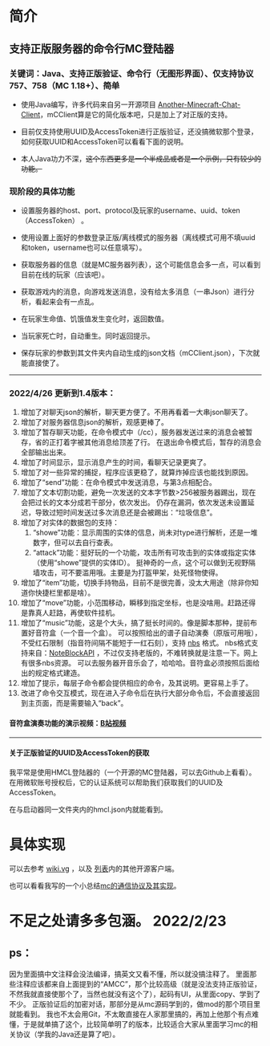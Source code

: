 # 简介

## 支持正版服务器的命令行MC登陆器

### 关键词：Java、支持正版验证、命令行（无图形界面）、仅支持协议757、758（MC 1.18+）、~~简单~~

+ 使用Java编写，许多代码来自另一开源项目 [Another-Minecraft-Chat-Client](https://github.com/Defective4/Another-Minecraft-Chat-Client)，mCClient算是它的简化版本吧，只是加上了对正版的支持。

+ 目前仅支持使用UUID及AccessToken进行正版验证，还没搞微软那个登录，如何获取UUID和AccessToken可以看看下面的说明。

+ 本人Java功力不深，~~这个东西更多是一个半成品或者是一个示例，只有较少的功能。~~

### 现阶段的具体功能

+ 设置服务器的host、port、protocol及玩家的username、uuid、token（AccessToken） 。

+ 使用设置上面好的参数登录正版/离线模式的服务器（离线模式可用不填uuid和token，username也可以任意填写）。

+ 获取服务器的信息（就是MC服务器列表），这个可能信息会多一点，可以看到目前在线的玩家（应该吧）。

+ 获取游戏内的消息，向游戏发送消息，没有给太多消息（一串Json）进行分析，看起来会有一点乱。

+ 在玩家生命值、饥饿值发生变化时，返回数值。

+ 当玩家死亡时，自动重生。同时返回提示。

+ 保存玩家的参数到其文件夹内自动生成的json文档（mCClient.json），下次就能直接使了。

***

### 2022/4/26 更新到1.4版本：

1. 增加了对聊天json的解析，聊天更方便了。不用再看着一大串json聊天了。
2. 增加了对服务器信息json的解析，观感更棒了。
3. 增加了暂存聊天功能，在命令模式中（/cc），服务器发送过来的消息会被暂存，省的正打着字被其他消息给顶差了行。
   在退出命令模式后，暂存的消息会全部输出出来。
4. 增加了时间显示，显示消息产生的时间，看聊天记录更爽了。
5. 增加了对一些异常的捕捉，程序应该更稳了，就算炸掉应该也能找到原因。
6. 增加了“send”功能：在命令模式中发送消息，与第3点相配合。
7. 增加了文本切割功能，避免一次发送的文本字节数>256被服务器踢出，现在会把过长的文本分成若干部分，依次发出。
   仍存在漏洞，依次发送未设置延迟，导致过短时间发送过多次消息还是会被踢出：“垃圾信息”。
8. 增加了对实体的数据包的支持：
    1. “showe”功能：显示周围的实体的信息，尚未对type进行解析，还是一堆数字，但可以去自行查表。
    2. “attack”功能：挺好玩的一个功能，攻击所有可攻击到的实体或指定实体（使用“showe”提供的实体ID）。
       挺神奇的一点，这个可以做到无视野隔墙攻击，可不要滥用哦。主要是为打盔甲架，处死怪物使得。
9. 增加了“item”功能，切换手持物品，目前不是很完善，没太大用途（除非你知道你快捷栏里都是啥）。
10. 增加了“move”功能，小范围移动，瞬移到指定坐标，也是没啥用。赶路还得是靠真人赶路，再使软件挂机。
11. 增加了“music”功能，这是个大头，搞了挺长时间的。像是脚本那种，提前布置好音符盒（一个音一个盒）。
    可以按照给出的谱子自动演奏（原版可用哦），不受红石限制（指音符间隔不能短于一红石刻），支持 [nbs](https://opennbs.org/) 格式。
    nbs格式支持来自：[NoteBlockAPI](https://github.com/xxmicloxx/NoteBlockAPI) ，不过仅支持老版的，不难转换就是注意一下。网上有很多nbs资源。
    可以去服务器开音乐会了，哈哈哈。音符盒必须按照后面给出的规定格式建造。
12. 增加了提示，每层子命令都会提供相应的命令，及其说明。更容易上手了。
13. 改进了命令交互模式，现在进入子命令后在执行大部分命令后，不会直接返回到主页面，而是需要输入“back”。

#### 音符盒演奏功能的演示视频：[B站视频](https://www.bilibili.com/video/BV1Ai4y1m7dy)

***

#### 关于正版验证的UUID及AccessToken的获取

我平常是使用HMCL登陆器的（一个开源的MC登陆器，可以去Github上看看）。在用微软账号授权后，它的认证系统可以帮助我们获取我们的UUID及AccessToken。

在与启动器同一文件夹内的hmcl.json内就能看到。

# 具体实现

可以去参考 [wiki.vg](https://wiki.vg/Protocol) ，以及 [列表](https://wiki.vg/Client_List)内的其他开源客户端。

也可以看看我写的一个小总结[mc的通信协议及其实现](https://c20c01.github.io/2022/02/23/mc%E7%9A%84%E9%80%9A%E4%BF%A1%E5%8D%8F%E8%AE%AE%E5%8F%8A%E5%85%B6%E5%AE%9E%E7%8E%B0/)。

# 不足之处请多多包涵。 2022/2/23

## ps：

因为里面搞中文注释会没法编译，搞英文又看不懂，所以就没搞注释了。
里面那些注释应该都来自上面提到的“AMCC”，那个比较高级（就是没法支持正版验证，不然我就直接使那个了，当然也就没有这个了），起码有UI，从里面copy、学到了不少。
正版验证后的加密对话，那部分是从mc源码学到的，做mod的那个项目里就能看到。
我也不太会用Git，不太敢直接在人家那里搞的，再加上他那个有点难懂，于是就单搞了这个，比较简单明了的版本，比较适合大家从里面学习mc的相关协议（学我的Java还是算了吧）。